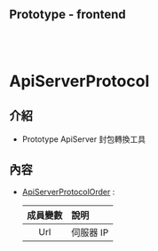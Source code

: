 ## Prototype - frontend

<br><br>

# ApiServerProtocol

## 介紹

- Prototype ApiServer 封包轉換工具

## 內容

- [ApiServerProtocolOrder](ApiServerProtocolOrder.cs) :

    | 成員變數 | 說明 |
    |:-:|:--|
    |Url|伺服器 IP|
